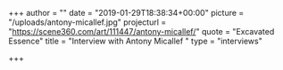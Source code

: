 +++
author = ""
date = "2019-01-29T18:38:34+00:00"
picture = "/uploads/antony-micallef.jpg"
projecturl = "https://scene360.com/art/111447/antony-micallef/"
quote = "Excavated Essence"
title = "Interview with Antony Micallef "
type = "interviews"

+++
